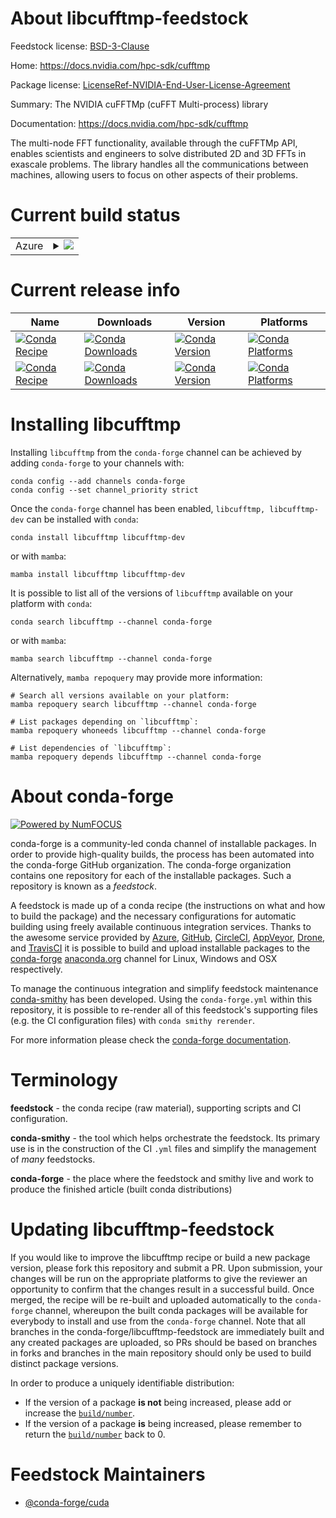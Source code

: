 About libcufftmp-feedstock
==========================

Feedstock license: [BSD-3-Clause](https://github.com/conda-forge/libcufftmp-feedstock/blob/main/LICENSE.txt)

Home: https://docs.nvidia.com/hpc-sdk/cufftmp

Package license: [LicenseRef-NVIDIA-End-User-License-Agreement](https://docs.nvidia.com/cuda/cublasdx/license.html)

Summary: The NVIDIA cuFFTMp (cuFFT Multi-process) library

Documentation: https://docs.nvidia.com/hpc-sdk/cufftmp

The multi-node FFT functionality, available through the cuFFTMp API, enables scientists and engineers to solve distributed 2D and 3D FFTs in exascale problems. The library handles all the communications between machines, allowing users to focus on other aspects of their problems.

Current build status
====================


<table>
    
  <tr>
    <td>Azure</td>
    <td>
      <details>
        <summary>
          <a href="https://dev.azure.com/conda-forge/feedstock-builds/_build/latest?definitionId=25304&branchName=main">
            <img src="https://dev.azure.com/conda-forge/feedstock-builds/_apis/build/status/libcufftmp-feedstock?branchName=main">
          </a>
        </summary>
        <table>
          <thead><tr><th>Variant</th><th>Status</th></tr></thead>
          <tbody><tr>
              <td>linux_64_c_compiler_version13cuda_compilercuda-nvcccuda_compiler_version12.6</td>
              <td>
                <a href="https://dev.azure.com/conda-forge/feedstock-builds/_build/latest?definitionId=25304&branchName=main">
                  <img src="https://dev.azure.com/conda-forge/feedstock-builds/_apis/build/status/libcufftmp-feedstock?branchName=main&jobName=linux&configuration=linux%20linux_64_c_compiler_version13cuda_compilercuda-nvcccuda_compiler_version12.6" alt="variant">
                </a>
              </td>
            </tr><tr>
              <td>linux_aarch64_c_compiler_version13cuda_compilercuda-nvcccuda_compiler_version12.6</td>
              <td>
                <a href="https://dev.azure.com/conda-forge/feedstock-builds/_build/latest?definitionId=25304&branchName=main">
                  <img src="https://dev.azure.com/conda-forge/feedstock-builds/_apis/build/status/libcufftmp-feedstock?branchName=main&jobName=linux&configuration=linux%20linux_aarch64_c_compiler_version13cuda_compilercuda-nvcccuda_compiler_version12.6" alt="variant">
                </a>
              </td>
            </tr>
          </tbody>
        </table>
      </details>
    </td>
  </tr>
</table>

Current release info
====================

| Name | Downloads | Version | Platforms |
| --- | --- | --- | --- |
| [![Conda Recipe](https://img.shields.io/badge/recipe-libcufftmp-green.svg)](https://anaconda.org/conda-forge/libcufftmp) | [![Conda Downloads](https://img.shields.io/conda/dn/conda-forge/libcufftmp.svg)](https://anaconda.org/conda-forge/libcufftmp) | [![Conda Version](https://img.shields.io/conda/vn/conda-forge/libcufftmp.svg)](https://anaconda.org/conda-forge/libcufftmp) | [![Conda Platforms](https://img.shields.io/conda/pn/conda-forge/libcufftmp.svg)](https://anaconda.org/conda-forge/libcufftmp) |
| [![Conda Recipe](https://img.shields.io/badge/recipe-libcufftmp--dev-green.svg)](https://anaconda.org/conda-forge/libcufftmp-dev) | [![Conda Downloads](https://img.shields.io/conda/dn/conda-forge/libcufftmp-dev.svg)](https://anaconda.org/conda-forge/libcufftmp-dev) | [![Conda Version](https://img.shields.io/conda/vn/conda-forge/libcufftmp-dev.svg)](https://anaconda.org/conda-forge/libcufftmp-dev) | [![Conda Platforms](https://img.shields.io/conda/pn/conda-forge/libcufftmp-dev.svg)](https://anaconda.org/conda-forge/libcufftmp-dev) |

Installing libcufftmp
=====================

Installing `libcufftmp` from the `conda-forge` channel can be achieved by adding `conda-forge` to your channels with:

```
conda config --add channels conda-forge
conda config --set channel_priority strict
```

Once the `conda-forge` channel has been enabled, `libcufftmp, libcufftmp-dev` can be installed with `conda`:

```
conda install libcufftmp libcufftmp-dev
```

or with `mamba`:

```
mamba install libcufftmp libcufftmp-dev
```

It is possible to list all of the versions of `libcufftmp` available on your platform with `conda`:

```
conda search libcufftmp --channel conda-forge
```

or with `mamba`:

```
mamba search libcufftmp --channel conda-forge
```

Alternatively, `mamba repoquery` may provide more information:

```
# Search all versions available on your platform:
mamba repoquery search libcufftmp --channel conda-forge

# List packages depending on `libcufftmp`:
mamba repoquery whoneeds libcufftmp --channel conda-forge

# List dependencies of `libcufftmp`:
mamba repoquery depends libcufftmp --channel conda-forge
```


About conda-forge
=================

[![Powered by
NumFOCUS](https://img.shields.io/badge/powered%20by-NumFOCUS-orange.svg?style=flat&colorA=E1523D&colorB=007D8A)](https://numfocus.org)

conda-forge is a community-led conda channel of installable packages.
In order to provide high-quality builds, the process has been automated into the
conda-forge GitHub organization. The conda-forge organization contains one repository
for each of the installable packages. Such a repository is known as a *feedstock*.

A feedstock is made up of a conda recipe (the instructions on what and how to build
the package) and the necessary configurations for automatic building using freely
available continuous integration services. Thanks to the awesome service provided by
[Azure](https://azure.microsoft.com/en-us/services/devops/), [GitHub](https://github.com/),
[CircleCI](https://circleci.com/), [AppVeyor](https://www.appveyor.com/),
[Drone](https://cloud.drone.io/welcome), and [TravisCI](https://travis-ci.com/)
it is possible to build and upload installable packages to the
[conda-forge](https://anaconda.org/conda-forge) [anaconda.org](https://anaconda.org/)
channel for Linux, Windows and OSX respectively.

To manage the continuous integration and simplify feedstock maintenance
[conda-smithy](https://github.com/conda-forge/conda-smithy) has been developed.
Using the ``conda-forge.yml`` within this repository, it is possible to re-render all of
this feedstock's supporting files (e.g. the CI configuration files) with ``conda smithy rerender``.

For more information please check the [conda-forge documentation](https://conda-forge.org/docs/).

Terminology
===========

**feedstock** - the conda recipe (raw material), supporting scripts and CI configuration.

**conda-smithy** - the tool which helps orchestrate the feedstock.
                   Its primary use is in the construction of the CI ``.yml`` files
                   and simplify the management of *many* feedstocks.

**conda-forge** - the place where the feedstock and smithy live and work to
                  produce the finished article (built conda distributions)


Updating libcufftmp-feedstock
=============================

If you would like to improve the libcufftmp recipe or build a new
package version, please fork this repository and submit a PR. Upon submission,
your changes will be run on the appropriate platforms to give the reviewer an
opportunity to confirm that the changes result in a successful build. Once
merged, the recipe will be re-built and uploaded automatically to the
`conda-forge` channel, whereupon the built conda packages will be available for
everybody to install and use from the `conda-forge` channel.
Note that all branches in the conda-forge/libcufftmp-feedstock are
immediately built and any created packages are uploaded, so PRs should be based
on branches in forks and branches in the main repository should only be used to
build distinct package versions.

In order to produce a uniquely identifiable distribution:
 * If the version of a package **is not** being increased, please add or increase
   the [``build/number``](https://docs.conda.io/projects/conda-build/en/latest/resources/define-metadata.html#build-number-and-string).
 * If the version of a package **is** being increased, please remember to return
   the [``build/number``](https://docs.conda.io/projects/conda-build/en/latest/resources/define-metadata.html#build-number-and-string)
   back to 0.

Feedstock Maintainers
=====================

* [@conda-forge/cuda](https://github.com/orgs/conda-forge/teams/cuda/)

